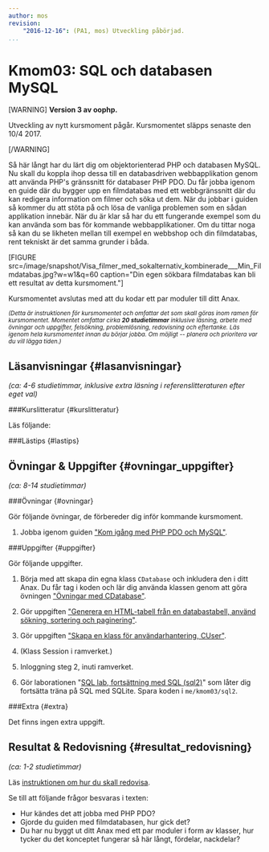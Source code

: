 ```yaml
---
author: mos
revision:
    "2016-12-16": (PA1, mos) Utveckling påbörjad.
...
```

Kmom03: SQL och databasen MySQL
==================================

[WARNING]
**Version 3 av oophp.**

Utveckling av nytt kursmoment pågår. Kursmomentet släpps senaste den 10/4 2017.

[/WARNING]

Så här långt har du lärt dig om objektorienterad PHP och databasen MySQL. Nu skall du koppla ihop dessa till en databasdriven webbapplikation genom att använda PHP's gränssnitt för databaser PHP PDO. Du får jobba igenom en guide där du bygger upp en filmdatabas med ett webbgränssnitt där du kan redigera information om filmer och söka ut dem. När du jobbar i guiden så kommer du att stöta på och lösa de vanliga problemen som en sådan applikation innebär. När du är klar så har du ett fungerande exempel som du kan använda som bas för kommande webbapplikationer. Om du tittar noga så kan du se likheten mellan till exempel en webbshop och din filmdatabas, rent tekniskt är det samma grunder i båda.

[FIGURE src=/image/snapshot/Visa_filmer_med_sokalternativ_kombinerade___Min_Filmdatabas.jpg?w=w1&q=60 caption="Din egen sökbara filmdatabas kan bli ett resultat av detta kursmoment."]

Kursmomentet avslutas med att du kodar ett par moduler till ditt Anax.


<small><i>(Detta är instruktionen för kursmomentet och omfattar det som skall göras inom ramen för kursmomentet. Momentet omfattar cirka **20 studietimmar** inklusive läsning, arbete med övningar och uppgifter, felsökning, problemlösning, redovisning och eftertanke. Läs igenom hela kursmomentet innan du börjar jobba. Om möjligt -- planera och prioritera var du vill lägga tiden.)</i></small>



Läsanvisningar  {#lasanvisningar}
---------------------------------

*(ca: 4-6 studietimmar, inklusive extra läsning i referenslitteraturen efter eget val)*



###Kurslitteratur  {#kurslitteratur}

Läs följande:



###Lästips {#lastips}




Övningar & Uppgifter  {#ovningar_uppgifter}
-------------------------------------------

*(ca: 8-14 studietimmar)*


###Övningar {#ovningar}

Gör följande övningar, de förbereder dig inför kommande kursmoment.

1. Jobba igenom guiden ["Kom igång med PHP PDO och MySQL"](kunskap/kom-igang-med-php-pdo-och-mysql).



###Uppgifter {#uppgifter}

Gör följande uppgifter.

1. Börja med att skapa din egna klass `CDatabase` och inkludera den i ditt Anax. Du får tag i koden och lär dig använda klassen genom att göra övningen ["Övningar med CDatabase"](uppgift/ovningar-med-cdatabase).

1. Gör uppgiften ["Generera en HTML-tabell från en databastabell, använd sökning, sortering och paginering"](uppgift/generera-en-html-tabell-fran-en-databastabell-anvand-sokning-sortering-och-paginering). 

1. Gör uppgiften ["Skapa en klass för användarhantering, CUser"](uppgift/skapa-en-klass-for-anvandarhantering-cuser).

1. (Klass Session i ramverket.)

1. Inloggning steg 2, inuti ramverket.

1. Gör laborationen "[SQL lab, fortsättning med SQL (sql2)](uppgift/sql-lab-fortsattning-med-sql)" som låter dig fortsätta träna på SQL med SQLite. Spara koden i `me/kmom03/sql2`.



###Extra {#extra}

Det finns ingen extra uppgift.



Resultat & Redovisning  {#resultat_redovisning}
-----------------------------------------------

*(ca: 1-2 studietimmar)*

Läs [instruktionen om hur du skall redovisa](oophp/redovisa).

Se till att följande frågor besvaras i texten:

* Hur kändes det att jobba med PHP PDO?
* Gjorde du guiden med filmdatabasen, hur gick det?
* Du har nu byggt ut ditt Anax med ett par moduler i form av klasser, hur tycker du det konceptet fungerar så här långt, fördelar, nackdelar?
